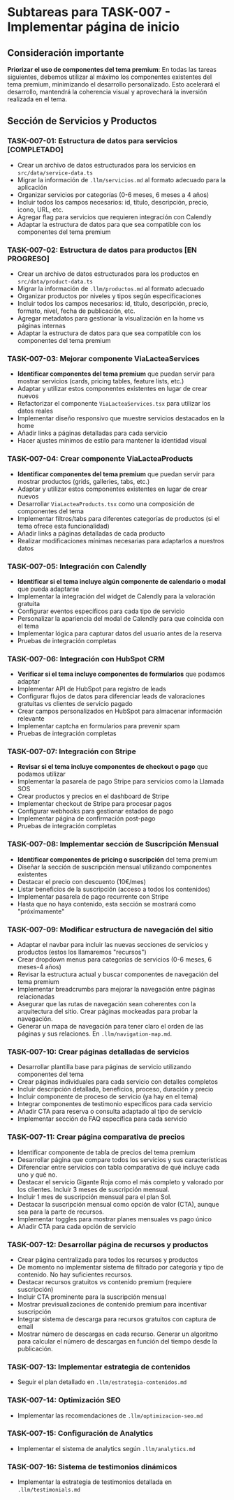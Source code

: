 # Subtareas para TASK-007 - Implementar página de inicio

## Consideración importante
**Priorizar el uso de componentes del tema premium**: En todas las tareas siguientes, debemos utilizar al máximo los componentes existentes del tema premium, minimizando el desarrollo personalizado. Esto acelerará el desarrollo, mantendrá la coherencia visual y aprovechará la inversión realizada en el tema.

## Sección de Servicios y Productos

### TASK-007-01: Estructura de datos para servicios [COMPLETADO]
- Crear un archivo de datos estructurados para los servicios en `src/data/service-data.ts`
- Migrar la información de `.llm/servicios.md` al formato adecuado para la aplicación
- Organizar servicios por categorías (0-6 meses, 6 meses a 4 años)
- Incluir todos los campos necesarios: id, título, descripción, precio, icono, URL, etc.
- Agregar flag para servicios que requieren integración con Calendly
- Adaptar la estructura de datos para que sea compatible con los componentes del tema premium

### TASK-007-02: Estructura de datos para productos [EN PROGRESO]
- Crear un archivo de datos estructurados para los productos en `src/data/product-data.ts`
- Migrar la información de `.llm/productos.md` al formato adecuado
- Organizar productos por niveles y tipos según especificaciones
- Incluir todos los campos necesarios: id, título, descripción, precio, formato, nivel, fecha de publicación, etc.
- Agregar metadatos para gestionar la visualización en la home vs páginas internas
- Adaptar la estructura de datos para que sea compatible con los componentes del tema premium

### TASK-007-03: Mejorar componente ViaLacteaServices
- **Identificar componentes del tema premium** que puedan servir para mostrar servicios (cards, pricing tables, feature lists, etc.)
- Adaptar y utilizar estos componentes existentes en lugar de crear nuevos
- Refactorizar el componente `ViaLacteaServices.tsx` para utilizar los datos reales
- Implementar diseño responsivo que muestre servicios destacados en la home
- Añadir links a páginas detalladas para cada servicio
- Hacer ajustes mínimos de estilo para mantener la identidad visual

### TASK-007-04: Crear componente ViaLacteaProducts
- **Identificar componentes del tema premium** que puedan servir para mostrar productos (grids, galleries, tabs, etc.)
- Adaptar y utilizar estos componentes existentes en lugar de crear nuevos
- Desarrollar `ViaLacteaProducts.tsx` como una composición de componentes del tema
- Implementar filtros/tabs para diferentes categorías de productos (si el tema ofrece esta funcionalidad)
- Añadir links a páginas detalladas de cada producto
- Realizar modificaciones mínimas necesarias para adaptarlos a nuestros datos

### TASK-007-05: Integración con Calendly
- **Identificar si el tema incluye algún componente de calendario o modal** que pueda adaptarse
- Implementar la integración del widget de Calendly para la valoración gratuita
- Configurar eventos específicos para cada tipo de servicio
- Personalizar la apariencia del modal de Calendly para que coincida con el tema
- Implementar lógica para capturar datos del usuario antes de la reserva
- Pruebas de integración completas

### TASK-007-06: Integración con HubSpot CRM
- **Verificar si el tema incluye componentes de formularios** que podamos adaptar
- Implementar API de HubSpot para registro de leads
- Configurar flujos de datos para diferenciar leads de valoraciones gratuitas vs clientes de servicio pagado
- Crear campos personalizados en HubSpot para almacenar información relevante
- Implementar captcha en formularios para prevenir spam
- Pruebas de integración completas

### TASK-007-07: Integración con Stripe
- **Revisar si el tema incluye componentes de checkout o pago** que podamos utilizar
- Implementar la pasarela de pago Stripe para servicios como la Llamada SOS
- Crear productos y precios en el dashboard de Stripe
- Implementar checkout de Stripe para procesar pagos
- Configurar webhooks para gestionar estados de pago
- Implementar página de confirmación post-pago
- Pruebas de integración completas

### TASK-007-08: Implementar sección de Suscripción Mensual
- **Identificar componentes de pricing o suscripción** del tema premium
- Diseñar la sección de suscripción mensual utilizando componentes existentes
- Destacar el precio con descuento (10€/mes)
- Listar beneficios de la suscripción (acceso a todos los contenidos)
- Implementar pasarela de pago recurrente con Stripe
- Hasta que no haya contenido, esta sección se mostrará como "próximamente"

### TASK-007-09: Modificar estructura de navegación del sitio
- Adaptar el navbar para incluir las nuevas secciones de servicios y productos (estos los llamaremos "recursos")
- Crear dropdown menus para categorías de servicios (0-6 meses, 6 meses-4 años)
- Revisar la estructura actual y buscar componentes de navegación del tema premium
- Implementar breadcrumbs para mejorar la navegación entre páginas relacionadas
- Asegurar que las rutas de navegación sean coherentes con la arquitectura del sitio. Crear páginas mockeadas para probar la navegación.
- Generar un mapa de navegación para tener claro el orden de las páginas y sus relaciones. En `.llm/navigation-map.md`.

### TASK-007-10: Crear páginas detalladas de servicios
- Desarrollar plantilla base para páginas de servicio utilizando componentes del tema
- Crear páginas individuales para cada servicio con detalles completos
- Incluir descripción detallada, beneficios, proceso, duración y precio
- Incluir componente de proceso de servicio (ya hay en el tema)
- Integrar componentes de testimonio específicos para cada servicio
- Añadir CTA para reserva o consulta adaptado al tipo de servicio
- Implementar sección de FAQ específica para cada servicio

### TASK-007-11: Crear página comparativa de precios
- Identificar componente de tabla de precios del tema premium
- Desarrollar página que compare todos los servicios y sus características
- Diferenciar entre servicios con tabla comparativa de qué incluye cada uno y qué no.
- Destacar el servicio Gigante Roja como el más completo y valorado por los clientes. Incluir 3 meses de suscripción mensual.
- Incluir 1 mes de suscripción mensual para el plan Sol.
- Destacar la suscripción mensual como opción de valor (CTA), aunque sea para la parte de recursos.
- Implementar toggles para mostrar planes mensuales vs pago único
- Añadir CTA para cada opción de servicio

### TASK-007-12: Desarrollar página de recursos y productos
- Crear página centralizada para todos los recursos y productos
- De momento no implementar sistema de filtrado por categoría y tipo de contenido. No hay suficientes recursos.
- Destacar recursos gratuitos vs contenido premium (requiere suscripción)
- Incluir CTA prominente para la suscripción mensual
- Mostrar previsualizaciones de contenido premium para incentivar suscripción
- Integrar sistema de descarga para recursos gratuitos con captura de email
- Mostrar número de descargas en cada recurso. Generar un algoritmo para calcular el número de descargas en función del tiempo desde la publicación.

### TASK-007-13: Implementar estrategia de contenidos
- Seguir el plan detallado en `.llm/estrategia-contenidos.md`

### TASK-007-14: Optimización SEO
- Implementar las recomendaciones de `.llm/optimizacion-seo.md`

### TASK-007-15: Configuración de Analytics
- Implementar el sistema de analytics según `.llm/analytics.md`

### TASK-007-16: Sistema de testimonios dinámicos
- Implementar la estrategia de testimonios detallada en `.llm/testimonials.md`